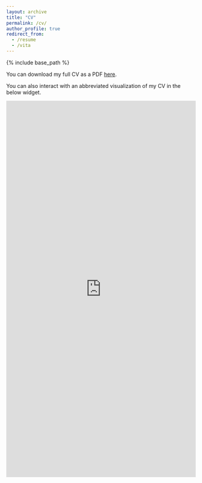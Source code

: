 ```yaml
---
layout: archive
title: "CV"
permalink: /cv/
author_profile: true
redirect_from:
  - /resume
  - /vita
---
```


{% include base_path %}

You can download my full CV as a PDF [here](\files\Davenport_Website_CV_09-2022.pdf).

You can also interact with an abbreviated visualization of my CV in the below widget.

<iframe src='https://cdn.knightlab.com/libs/timeline3/latest/embed/index.html?source=19x5Hi3T7HW7tmmj_FbWUCDKaSrCjNzMaPSAbEh7jl4g&font=Default&lang=en&initial_zoom=2&height=650' width='100%' height='1000' webkitallowfullscreen mozallowfullscreen allowfullscreen frameborder='0'></iframe>
